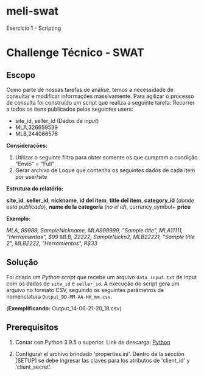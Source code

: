 # meli-swat
Exercício 1 - Scripting

# Challenge Técnico - SWAT

## Escopo
Como parte de nossas tarefas de análise, temos a necessidade de consultar e modificar informações massivamente. Para agilizar o processo de consulta foi construído um script que realiza a seguinte tarefa:
Recorrer a todos os itens publicados pelos seguintes users:
* site_id, seller_id (Dados de _input_)
* MLA,326659539
* MLB,244066576

**Considerações:**
1. Utilizar o seguinte filtro para obter somente os que cumpram a condição "Envío" = "Full"
2. Gerar archivo de Loque que contenha os seguintes dados de cada item por user/site

**Estrutura do relatório:**

**site_id**, **seller_id**, **nickname**, **id del ítem**, **title del item**, **category_id** (_donde está
publicado_), **name de la categoría** (_no el id_), currency_symbol+ **price**


**Exemplo:**

_MLA, 99999, SampleNickname, MLA999999, "Sample title", MLA11111, "Herramientas", $99
MLB, 22222, SampleNickn2, MLB22221, "Sample title 2", MLB2222, "Herramientas", R$33_


## Solução

Foi criado um _Python script_ que recebe um arquivo `data_input.txt` de input com os dados de `site_id` e `seller_id`. A execução do script gera um arquivo no formato CSV, seguindo os seguintes parâmetros de nomenclatura `Output_DD-MM-AA-HH_mm.csv`.

(**Exemplificando:** Output_14-06-21-20_18.csv)


## Prerequisitos

1. Contar con Python 3.9.5 o superior. Link de descarga: [Python](https://www.python.org/downloads/)

2. Configurar el archivo brindado 'properties.ini'. Dentro de la sección [SETUP] se debe ingresar las claves para los atributos de 'client_id' y 'client_secret'.

